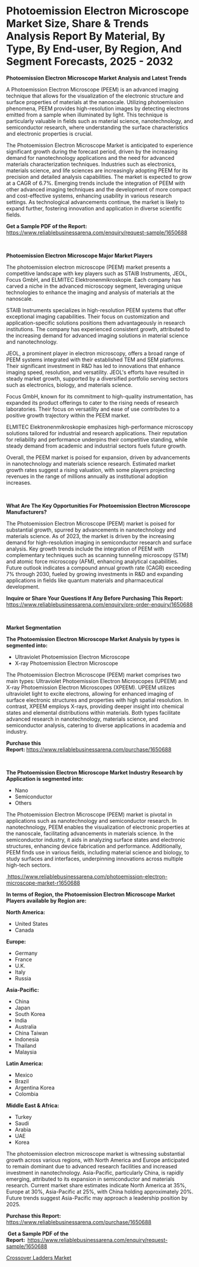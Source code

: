 <p><h1>Photoemission Electron Microscope Market Size, Share & Trends Analysis Report By Material, By Type, By End-user, By Region, And Segment Forecasts, 2025 - 2032</h1></p><p><strong>Photoemission Electron Microscope Market Analysis and Latest Trends</strong></p>
<p><p>A Photoemission Electron Microscope (PEEM) is an advanced imaging technique that allows for the visualization of the electronic structure and surface properties of materials at the nanoscale. Utilizing photoemission phenomena, PEEM provides high-resolution images by detecting electrons emitted from a sample when illuminated by light. This technique is particularly valuable in fields such as material science, nanotechnology, and semiconductor research, where understanding the surface characteristics and electronic properties is crucial.</p><p>The Photoemission Electron Microscope Market is anticipated to experience significant growth during the forecast period, driven by the increasing demand for nanotechnology applications and the need for advanced materials characterization techniques. Industries such as electronics, materials science, and life sciences are increasingly adopting PEEM for its precision and detailed analysis capabilities. The market is expected to grow at a CAGR of 6.7%. Emerging trends include the integration of PEEM with other advanced imaging techniques and the development of more compact and cost-effective systems, enhancing usability in various research settings. As technological advancements continue, the market is likely to expand further, fostering innovation and application in diverse scientific fields.</p></p>
<p><strong>Get a Sample PDF of the Report:&nbsp;</strong> <a href="https://www.reliablebusinessarena.com/enquiry/request-sample/1650688?utm_campaign=2279&utm_medium=2&utm_source=Github&utm_content=ia&utm_term=17022025&utm_id=photoemission-electron-microscope">https://www.reliablebusinessarena.com/enquiry/request-sample/1650688</a></p>
<p>&nbsp;</p>
<p><strong>Photoemission Electron Microscope Major Market Players</strong></p>
<p><p>The photoemission electron microscope (PEEM) market presents a competitive landscape with key players such as STAIB Instruments, JEOL, Focus GmbH, and ELMITEC Elektronenmikroskopie. Each company has carved a niche in the advanced microscopy segment, leveraging unique technologies to enhance the imaging and analysis of materials at the nanoscale.</p><p>STAIB Instruments specializes in high-resolution PEEM systems that offer exceptional imaging capabilities. Their focus on customization and application-specific solutions positions them advantageously in research institutions. The company has experienced consistent growth, attributed to the increasing demand for advanced imaging solutions in material science and nanotechnology.</p><p>JEOL, a prominent player in electron microscopy, offers a broad range of PEEM systems integrated with their established TEM and SEM platforms. Their significant investment in R&D has led to innovations that enhance imaging speed, resolution, and versatility. JEOL's efforts have resulted in steady market growth, supported by a diversified portfolio serving sectors such as electronics, biology, and materials science.</p><p>Focus GmbH, known for its commitment to high-quality instrumentation, has expanded its product offerings to cater to the rising needs of research laboratories. Their focus on versatility and ease of use contributes to a positive growth trajectory within the PEEM market. </p><p>ELMITEC Elektronenmikroskopie emphasizes high-performance microscopy solutions tailored for industrial and research applications. Their reputation for reliability and performance underpins their competitive standing, while steady demand from academic and industrial sectors fuels future growth.</p><p>Overall, the PEEM market is poised for expansion, driven by advancements in nanotechnology and materials science research. Estimated market growth rates suggest a rising valuation, with some players projecting revenues in the range of millions annually as institutional adoption increases.</p></p>
<p>&nbsp;</p>
<p><strong>What Are The Key Opportunities For Photoemission Electron Microscope Manufacturers?</strong></p>
<p><p>The Photoemission Electron Microscope (PEEM) market is poised for substantial growth, spurred by advancements in nanotechnology and materials science. As of 2023, the market is driven by the increasing demand for high-resolution imaging in semiconductor research and surface analysis. Key growth trends include the integration of PEEM with complementary techniques such as scanning tunneling microscopy (STM) and atomic force microscopy (AFM), enhancing analytical capabilities. Future outlook indicates a compound annual growth rate (CAGR) exceeding 7% through 2030, fueled by growing investments in R&D and expanding applications in fields like quantum materials and pharmaceutical development.</p></p>
<p><strong>Inquire or Share Your Questions If Any Before Purchasing This Report:</strong> <a href="https://www.reliablebusinessarena.com/enquiry/pre-order-enquiry/1650688?utm_campaign=2279&utm_medium=2&utm_source=Github&utm_content=ia&utm_term=17022025&utm_id=photoemission-electron-microscope">https://www.reliablebusinessarena.com/enquiry/pre-order-enquiry/1650688</a></p>
<p>&nbsp;</p>
<p><strong>Market Segmentation</strong></p>
<p><strong>The Photoemission Electron Microscope Market Analysis by types is segmented into:</strong></p>
<p><ul><li>Ultraviolet Photoemission Electron Microscope</li><li>X-ray Photoemission Electron Microscope</li></ul></p>
<p><p>The Photoemission Electron Microscope (PEEM) market comprises two main types: Ultraviolet Photoemission Electron Microscopes (UPEEM) and X-ray Photoemission Electron Microscopes (XPEEM). UPEEM utilizes ultraviolet light to excite electrons, allowing for enhanced imaging of surface electronic structures and properties with high spatial resolution. In contrast, XPEEM employs X-rays, providing deeper insight into chemical states and elemental distributions within materials. Both types facilitate advanced research in nanotechnology, materials science, and semiconductor analysis, catering to diverse applications in academia and industry.</p></p>
<p><strong>Purchase this Report:&nbsp;</strong><a href="https://www.reliablebusinessarena.com/purchase/1650688?utm_campaign=2279&utm_medium=2&utm_source=Github&utm_content=ia&utm_term=17022025&utm_id=photoemission-electron-microscope">https://www.reliablebusinessarena.com/purchase/1650688</a></p>
<p>&nbsp;</p>
<p><strong>The Photoemission Electron Microscope Market Industry Research by Application is segmented into:</strong></p>
<p><ul><li>Nano</li><li>Semiconductor</li><li>Others</li></ul></p>
<p><p>The Photoemission Electron Microscope (PEEM) market is pivotal in applications such as nanotechnology and semiconductor research. In nanotechnology, PEEM enables the visualization of electronic properties at the nanoscale, facilitating advancements in materials science. In the semiconductor industry, it aids in analyzing surface states and electronic structures, enhancing device fabrication and performance. Additionally, PEEM finds use in various fields, including material science and biology, to study surfaces and interfaces, underpinning innovations across multiple high-tech sectors.</p></p>
<p><a href="https://www.reliablebusinessarena.com/photoemission-electron-microscope-market-r1650688?utm_campaign=2279&utm_medium=2&utm_source=Github&utm_content=ia&utm_term=17022025&utm_id=photoemission-electron-microscope">&nbsp;https://www.reliablebusinessarena.com/photoemission-electron-microscope-market-r1650688</a></p>
<p><strong>In terms of Region, the Photoemission Electron Microscope Market Players available by Region are:</strong></p>
<p>
    <p> <strong> North America: </strong>
        <ul>
            <li>United States</li>
            <li>Canada</li>
        </ul>
        </p> 
    <p> <strong> Europe: </strong>
        <ul>
            <li>Germany</li>
            <li>France</li>
            <li>U.K.</li>
            <li>Italy</li>
            <li>Russia</li>
        </ul>
        </p> 
    <p> <strong> Asia-Pacific: </strong>
        <ul>
            <li>China</li>
            <li>Japan</li>
            <li>South Korea</li>
            <li>India</li>
            <li>Australia</li>
            <li>China Taiwan</li>
            <li>Indonesia</li>
            <li>Thailand</li>
            <li>Malaysia</li>
        </ul>
        </p> 
    <p> <strong> Latin America: </strong>
        <ul>
            <li>Mexico</li>
            <li>Brazil</li>
            <li>Argentina Korea</li>
            <li>Colombia</li>
        </ul>
        </p> 
    <p> <strong> Middle East & Africa: </strong>
        <ul>
            <li>Turkey</li>
            <li>Saudi</li>
            <li>Arabia</li>
            <li>UAE</li>
            <li>Korea</li>
        </ul>
    </p>
    </p>
<p><p>The photoemission electron microscope market is witnessing substantial growth across various regions, with North America and Europe anticipated to remain dominant due to advanced research facilities and increased investment in nanotechnology. Asia-Pacific, particularly China, is rapidly emerging, attributed to its expansion in semiconductor and materials research. Current market share estimates indicate North America at 35%, Europe at 30%, Asia-Pacific at 25%, with China holding approximately 20%. Future trends suggest Asia-Pacific may approach a leadership position by 2025.</p></p>
<p><strong>Purchase this Report: </strong><a href="https://www.reliablebusinessarena.com/purchase/1650688?utm_campaign=2279&utm_medium=2&utm_source=Github&utm_content=ia&utm_term=17022025&utm_id=photoemission-electron-microscope">https://www.reliablebusinessarena.com/purchase/1650688</a></p>
<p>&nbsp;<strong>Get a Sample PDF of the Report:&nbsp;&nbsp;</strong><a href="https://www.reliablebusinessarena.com/enquiry/request-sample/1650688?utm_campaign=2279&utm_medium=2&utm_source=Github&utm_content=ia&utm_term=17022025&utm_id=photoemission-electron-microscope">https://www.reliablebusinessarena.com/enquiry/request-sample/1650688</a></p>
<p><strong></strong></p>
<p><p><a href="https://github.com/mayabungard8092/Market-Research-Report-List-1/blob/main/crossover-ladders-market.md?utm_campaign=2279&utm_medium=2&utm_source=Github&utm_content=ia&utm_term=17022025&utm_id=photoemission-electron-microscope">Crossover Ladders Market</a></p></p>
